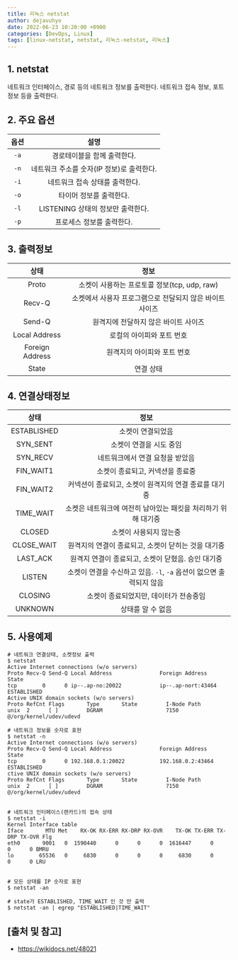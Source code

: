 ```yaml
---
title: 리눅스 netstat
author: dejavuhyo
date: 2022-06-23 10:20:00 +0900
categories: [DevOps, Linux]
tags: [linux-netstat, netstat, 리눅스-netstat, 리눅스]
---
```


## 1. netstat
네트워크 인터페이스, 경로 등의 네트워크 정보를 출력한다. 네트워크 접속 정보, 포트 정보 등을 출력한다.

## 2. 주요 옵션

| 옵션 | 설명 |
|:-----:|:-----:|
| `-a` | 경로테이블을 함께 출력한다. |
| `-n` | 네트워크 주소를 숫자(IP 정보)로 출력한다. |
| `-i` | 네트워크 접속 상태를 출력한다. |
| `-o` | 타이머 정보를 출력한다. |
| `-l` | LISTENING 상태의 정보만 출력한다. |
| `-p` | 프로세스 정보를 출력한다. |

## 3. 출력정보

| 상태 | 정보 |
|:-----:|:-----:|
| Proto | 소켓이 사용하는 프로토콜 정보(tcp, udp, raw) |
| Recv-Q | 소켓에서 사용자 프로그램으로 전달되지 않은 바이트 사이즈 |
| Send-Q | 원격지에 전달하지 않은 바이트 사이즈 |
| Local Address | 로컬의 아이피와 포트 번호 |
| Foreign Address | 원격지의 아이피와 포트 번호 |
| State | 연결 상태 |

## 4. 연결상태정보

| 상태 | 정보 |
|:-----:|:-----:|
| ESTABLISHED | 소켓이 연결되었음 |
| SYN_SENT | 소켓이 연결을 시도 중임 |
| SYN_RECV | 네트워크에서 연결 요청을 받았음 |
| FIN_WAIT1 | 소켓이 종료되고, 커넥션을 종료중 |
| FIN_WAIT2 | 커넥션이 종료되고, 소켓이 원격지의 연결 종료를 대기중 |
| TIME_WAIT | 소켓은 네트워크에 여전히 남아있는 패킷을 처리하기 위해 대기중 |
| CLOSED | 소켓이 사용되지 않는중 |
| CLOSE_WAIT | 원격지의 연결이 종료되고, 소켓이 닫히는 것을 대기중 |
| LAST_ACK | 원격지 연결이 종료되고, 소켓이 닫혔음. 승인 대기중 |
| LISTEN | 소켓이 연결을 수신하고 있음. `-l`, `-a` 옵션이 없으면 출력되지 않음 |
| CLOSING | 소켓이 종료되었지만, 데이터가 전송중임 |
| UNKNOWN | 상태를 알 수 없음 |

## 5. 사용예제

```shell
# 네트워크 연결상태, 소켓정보 출력
$ netstat
Active Internet connections (w/o servers)
Proto Recv-Q Send-Q Local Address               Foreign Address             State
tcp        0      0 ip--.ap-no:20022            ip--.ap-nort:43464 ESTABLISHED
Active UNIX domain sockets (w/o servers)
Proto RefCnt Flags       Type       State         I-Node Path
unix  2      [ ]         DGRAM                    7150   @/org/kernel/udev/udevd

# 네트워크 정보를 숫자로 표현
$ netstat -n
Active Internet connections (w/o servers)
Proto Recv-Q Send-Q Local Address               Foreign Address             State
tcp        0      0 192.168.0.1:20022           192.168.0.2:43464            ESTABLISHED
ctive UNIX domain sockets (w/o servers)
Proto RefCnt Flags       Type       State         I-Node Path
unix  2      [ ]         DGRAM                    7150   @/org/kernel/udev/udevd


# 네트워크 인터페이스(랜카드)의 접속 상태
$ netstat -i
Kernel Interface table
Iface       MTU Met    RX-OK RX-ERR RX-DRP RX-OVR    TX-OK TX-ERR TX-DRP TX-OVR Flg
eth0       9001   0  1590440      0      0      0  1616447      0      0      0 BMRU
lo        65536   0     6830      0      0      0     6830      0      0      0 LRU


# 모든 상태를 IP 숫자로 표현
$ netstat -an

# state가 ESTABLISHED, TIME_WAIT 인 것 만 출력
$ netstat -an | egrep "ESTABLISHED|TIME_WAIT"
```

## [출처 및 참고]
* <https://wikidocs.net/48021>
